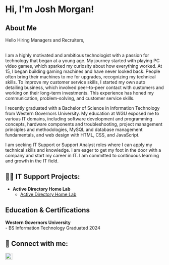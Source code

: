 <h1>Hi, I'm Josh Morgan! <br/>

<h2>About Me </h2>
Hello Hiring Managers and Recruiters,<br><br>

I am a highly motivated and ambitious technologist with a passion for technology that began at a young age. My journey started with playing PC video games, which sparked my curiosity about how everything worked. At 15, I began building gaming machines and have never looked back. People often bring their machines to me for upgrades, recognizing my technical skills. To improve my customer service skills, I started my own auto detailing business, which involved peer-to-peer contact with customers and working on their long-term investments. This experience has honed my communication, problem-solving, and customer service skills.

I recently graduated with a Bachelor of Science in Information Technology from Western Governors University. My education at WGU exposed me to various IT domains, including software development and programming concepts, hardware components and troubleshooting, project management principles and methodologies, MySQL and database management fundamentals, and web design with HTML, CSS, and JavaScript.

I am seeking IT Support or Support Analyst roles where I can apply my technical skills and knowledge. I am eager to get my foot in the door with a company and start my career in IT. I am committed to continuous learning and growth in the IT field. 

<h2>👨‍💻 IT Support Projects:</h2>

- <b>Active Directory Home Lab</b>
  - [Active Directory Home Lab](https://medium.com/@joshcoolblue89/active-directory-personal-home-lab-with-powershell-f9bc509f18de)

  

<h2> Education & Certifications</h2>
<b>Western Governors University</b><br>
- BS Information Technology Graduated 2024


<h2> 🤳 Connect with me:</h2>

[<img align="left" alt="JoshMadakor | LinkedIn" width="22px" src="https://cdn1.iconfinder.com/data/icons/logotypes/32/circle-linkedin-512.png" />][linkedin]


[linkedin]: https://www.linkedin.com/in/josh-morgan89/]


